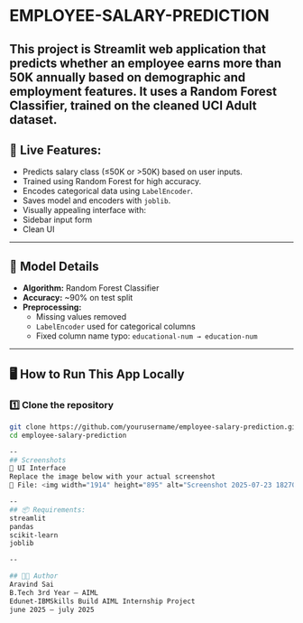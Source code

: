 # EMPLOYEE-SALARY-PREDICTION

This project is Streamlit web application that predicts whether an employee earns more than 50K annually based on demographic and employment features. It uses a **Random Forest Classifier**, trained on the cleaned UCI Adult dataset.
------


## 🚀 Live Features:

-  Predicts salary class (≤50K or >50K) based on user inputs.
-  Trained using Random Forest for high accuracy.
-  Encodes categorical data using `LabelEncoder`.
-  Saves model and encoders with `joblib`.
-  Visually appealing interface with:
-  Sidebar input form
-  Clean UI

---

## 🧠 Model Details

- **Algorithm:** Random Forest Classifier
- **Accuracy:** ~90% on test split
- **Preprocessing:**
  - Missing values removed
  - `LabelEncoder` used for categorical columns
  - Fixed column name typo: `educational-num → education-num`

----


## 🖥️ How to Run This App Locally

### 1️⃣ Clone the repository

```bash
git clone https://github.com/yourusername/employee-salary-prediction.git
cd employee-salary-prediction

--
## Screenshots
🔘 UI Interface
Replace the image below with your actual screenshot
📍 File: <img width="1914" height="895" alt="Screenshot 2025-07-23 182701" src="https://github.com/user-attachments/assets/d8a0b29b-ab94-4ad0-9c32-ab920f957b00" />

--
## 📦 Requirements:
streamlit
pandas
scikit-learn
joblib

--

## 👩‍💻 Author
Aravind Sai
B.Tech 3rd Year – AIML
Edunet-IBMSkills Build AIML Internship Project
june 2025 – july 2025
